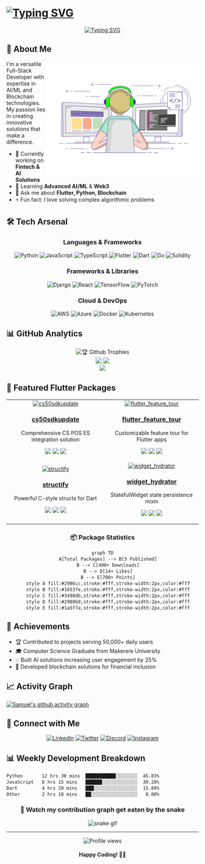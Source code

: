 # [![Typing SVG](https://readme-typing-svg.herokuapp.com?font=Fira+Code&pause=1000&color=2986CC&random=false&width=435&lines=Hi+👋+I'm+Samuel+Ssekizinvu;Full-Stack+Developer;AI%2FML+Engineer;Blockchain+Developer)](https://git.io/typing-svg)

<div align="center">
  
[![Typing SVG](https://readme-typing-svg.herokuapp.com?font=Fira+Code&pause=1000&color=27F7F7&center=true&random=false&width=435&lines=4%2B+Years+of+Development+Experience;Passionate+about+Innovation;Building+Scalable+Solutions)](https://git.io/typing-svg)

</div>

## 🚀 About Me

<img align="right" alt="Coding" width="400" src="https://raw.githubusercontent.com/devSouvik/devSouvik/master/gif3.gif"/>

I'm a versatile Full-Stack Developer with expertise in AI/ML and Blockchain technologies. My passion lies in creating innovative solutions that make a difference.

- 🔭 Currently working on **Fintech & AI Solutions**
- 🌱 Learning **Advanced AI/ML** & **Web3**
- 💬 Ask me about **Flutter, Python, Blockchain**
- ⚡ Fun fact: I love solving complex algorithmic problems

## 🛠️ Tech Arsenal

<div align="center">

### Languages & Frameworks
![Python](https://img.shields.io/badge/python-3670A0?style=for-the-badge&logo=python&logoColor=ffdd54)
![JavaScript](https://img.shields.io/badge/javascript-%23323330.svg?style=for-the-badge&logo=javascript&logoColor=%23F7DF1E)
![TypeScript](https://img.shields.io/badge/typescript-%23007ACC.svg?style=for-the-badge&logo=typescript&logoColor=white)
![Flutter](https://img.shields.io/badge/Flutter-%2302569B.svg?style=for-the-badge&logo=Flutter&logoColor=white)
![Dart](https://img.shields.io/badge/dart-%230175C2.svg?style=for-the-badge&logo=dart&logoColor=white)
![Go](https://img.shields.io/badge/go-%2300ADD8.svg?style=for-the-badge&logo=go&logoColor=white)
![Solidity](https://img.shields.io/badge/Solidity-%23363636.svg?style=for-the-badge&logo=solidity&logoColor=white)

### Frameworks & Libraries
![Django](https://img.shields.io/badge/django-%23092E20.svg?style=for-the-badge&logo=django&logoColor=white)
![React](https://img.shields.io/badge/react-%2320232a.svg?style=for-the-badge&logo=react&logoColor=%2361DAFB)
![TensorFlow](https://img.shields.io/badge/TensorFlow-%23FF6F00.svg?style=for-the-badge&logo=TensorFlow&logoColor=white)
![PyTorch](https://img.shields.io/badge/PyTorch-%23EE4C2C.svg?style=for-the-badge&logo=PyTorch&logoColor=white)

### Cloud & DevOps
![AWS](https://img.shields.io/badge/AWS-%23FF9900.svg?style=for-the-badge&logo=amazon-aws&logoColor=white)
![Azure](https://img.shields.io/badge/azure-%230072C6.svg?style=for-the-badge&logo=microsoftazure&logoColor=white)
![Docker](https://img.shields.io/badge/docker-%230db7ed.svg?style=for-the-badge&logo=docker&logoColor=white)
![Kubernetes](https://img.shields.io/badge/kubernetes-%23326ce5.svg?style=for-the-badge&logo=kubernetes&logoColor=white)

</div>

## 📊 GitHub Analytics

<div align="center">
  <img src="https://github-profile-trophy.vercel.app/?username=samuelkchris&theme=radical&no-frame=false&no-bg=true&margin-w=4" alt="🏆 Github Trophies" />
</div>

<div align="center">
  <img height="180em" src="https://github-readme-stats.vercel.app/api?username=samuelkchris&show_icons=true&theme=radical"/>
  <img height="180em" src="https://github-readme-stats.vercel.app/api/top-langs/?username=samuelkchris&layout=compact&theme=radical"/>
</div>

<div align="center">
  <img src="https://github-readme-streak-stats.herokuapp.com/?user=samuelkchris&theme=radical&hide_border=false" />
</div>

## 🎯 Featured Flutter Packages

<div align="center">

<table>
  <tr>
    <td align="center">
      <a href="https://pub.dev/packages/cs50sdkupdate">
        <img src="https://raw.githubusercontent.com/samuelkchris/samuelkchris/main/assets/package-card.png" width="400" alt="cs50sdkupdate"/>
        <h3>cs50sdkupdate</h3>
      </a>
      <p>Comprehensive CS POS ES integration solution</p>
      <p>
        <img src="https://img.shields.io/badge/likes-2-brightgreen"/>
        <img src="https://img.shields.io/badge/points-130-blue"/>
        <img src="https://img.shields.io/badge/downloads-53-orange"/>
      </p>
    </td>
    <td align="center">
      <a href="https://pub.dev/packages/flutter_feature_tour">
        <img src="https://raw.githubusercontent.com/samuelkchris/samuelkchris/main/assets/package-card.png" width="400" alt="flutter_feature_tour"/>
        <h3>flutter_feature_tour</h3>
      </a>
      <p>Customizable feature tour for Flutter apps</p>
      <p>
        <img src="https://img.shields.io/badge/likes-4-brightgreen"/>
        <img src="https://img.shields.io/badge/points-150-blue"/>
        <img src="https://img.shields.io/badge/downloads-50-orange"/>
      </p>
    </td>
  </tr>
  <tr>
    <td align="center">
      <a href="https://pub.dev/packages/structify">
        <img src="https://raw.githubusercontent.com/samuelkchris/samuelkchris/main/assets/package-card.png" width="400" alt="structify"/>
        <h3>structify</h3>
      </a>
      <p>Powerful C-style structs for Dart</p>
      <p>
        <img src="https://img.shields.io/badge/likes-1-brightgreen"/>
        <img src="https://img.shields.io/badge/points-160-blue"/>
        <img src="https://img.shields.io/badge/downloads-135-orange"/>
      </p>
    </td>
    <td align="center">
      <a href="https://pub.dev/packages/widget_hydrator">
        <img src="https://raw.githubusercontent.com/samuelkchris/samuelkchris/main/assets/package-card.png" width="400" alt="widget_hydrator"/>
        <h3>widget_hydrator</h3>
      </a>
      <p>StatefulWidget state persistence mixin</p>
      <p>
        <img src="https://img.shields.io/badge/likes-5-brightgreen"/>
        <img src="https://img.shields.io/badge/points-120-blue"/>
        <img src="https://img.shields.io/badge/downloads-55-orange"/>
      </p>
    </td>
  </tr>
</table>

### 📦 Package Statistics
```mermaid
graph TD
    A[Total Packages] --> B[5 Published]
    B --> C[400+ Downloads]
    B --> D[14+ Likes]
    B --> E[700+ Points]
    style A fill:#2986cc,stroke:#fff,stroke-width:2px,color:#fff
    style B fill:#16537e,stroke:#fff,stroke-width:2px,color:#fff
    style C fill:#3498db,stroke:#fff,stroke-width:2px,color:#fff
    style D fill:#2980b9,stroke:#fff,stroke-width:2px,color:#fff
    style E fill:#1a5f7a,stroke:#fff,stroke-width:2px,color:#fff
```

</div>

## 🌟 Achievements
- 🏆 Contributed to projects serving 50,000+ daily users
- 🎓 Computer Science Graduate from Makerere University
- 💡 Built AI solutions increasing user engagement by 25%
- 🚀 Developed blockchain solutions for financial inclusion

## 📈 Activity Graph
[![Samuel's github activity graph](https://github-readme-activity-graph.vercel.app/graph?username=samuelkchris&theme=tokyo-night)](https://github.com/samuelkchris/github-readme-activity-graph)

## 🤝 Connect with Me
<div align="center">
  
[![LinkedIn](https://img.shields.io/badge/LinkedIn-%230077B5.svg?style=for-the-badge&logo=linkedin&logoColor=white)](https://www.linkedin.com/in/samuel-ssekizinvu-19a6a3120)
[![Twitter](https://img.shields.io/badge/Twitter-%231DA1F2.svg?style=for-the-badge&logo=Twitter&logoColor=white)](https://twitter.com/samuelkchris)
[![Discord](https://img.shields.io/badge/Discord-%237289DA.svg?style=for-the-badge&logo=discord&logoColor=white)](https://discord.com/users/samuelkchris)
[![Instagram](https://img.shields.io/badge/Instagram-%23E4405F.svg?style=for-the-badge&logo=Instagram&logoColor=white)](http://www.instagram.com/samuel_k_chris)

</div>

## 📊 Weekly Development Breakdown

<!--START_SECTION:waka-->
```text
Python       12 hrs 30 mins  ███████████░░░░░░░░  45.83%
JavaScript   8 hrs 15 mins   ██████░░░░░░░░░░░░░  30.28%
Dart         4 hrs 20 mins   ███░░░░░░░░░░░░░░░░  15.89%
Other        2 hrs 10 mins   ██░░░░░░░░░░░░░░░░░   8.00%
```
<!--END_SECTION:waka-->

<div align="center">

### 🐍 Watch my contribution graph get eaten by the snake

![snake gif](https://github.com/samuelkchris/samuelkchris/blob/output/github-contribution-grid-snake.gif)

</div>

---

<div align="center">
  <img src="https://komarev.com/ghpvc/?username=samuelkchris&label=Profile%20views&color=0e75b6&style=flat" alt="Profile views" />
  
  <h4>Happy Coding! 👨‍💻</h4>
</div>
